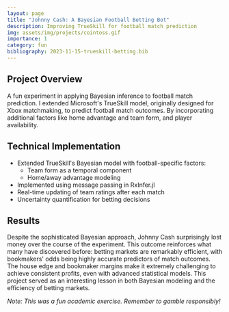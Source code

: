 ```yaml
---
layout: page
title: "Johnny Cash: A Bayesian Football Betting Bot"
description: Improving TrueSkill for football match prediction
img: assets/img/projects/cointoss.gif
importance: 1
category: fun
bibliography: 2023-11-15-trueskill-betting.bib
---
```


## Project Overview

A fun experiment in applying Bayesian inference to football match prediction. I extended Microsoft's TrueSkill <d-cite key="herbrich2007trueskill"></d-cite> model, originally designed for Xbox matchmaking, to predict football match outcomes. By incorporating additional factors like home advantage and team form, and player availability.

## Technical Implementation

- Extended TrueSkill's Bayesian model with football-specific factors:
  - Team form as a temporal component
  - Home/away advantage modeling
- Implemented using message passing in RxInfer.jl
- Real-time updating of team ratings after each match
- Uncertainty quantification for betting decisions

## Results

Despite the sophisticated Bayesian approach, Johnny Cash surprisingly lost money over the course of the experiment. This outcome reinforces what many have discovered before: betting markets are remarkably efficient, with bookmakers' odds being highly accurate predictors of match outcomes. The house edge and bookmaker margins make it extremely challenging to achieve consistent profits, even with advanced statistical models. This project served as an interesting lesson in both Bayesian modeling and the efficiency of betting markets.

_Note: This was a fun academic exercise. Remember to gamble responsibly!_
